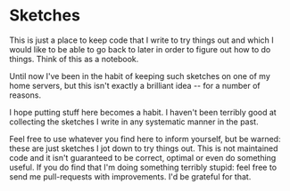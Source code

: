 # Sketches

This is just a place to keep code that I write to try things out and
which I would like to be able to go back to later in order to figure
out how to do things.  Think of this as a notebook.

Until now I've been in the habit of keeping such sketches on one of my
home servers, but this isn't exactly a brilliant idea -- for a number
of reasons.

I hope putting stuff here becomes a habit.  I haven't been terribly
good at collecting the sketches I write in any systematic manner in
the past.

Feel free to use whatever you find here to inform yourself, but be
warned:  these are just sketches I jot down to try things out.  This
is not maintained code and it isn't guaranteed to be correct, optimal
or even do something useful.  If you do find that I'm doing something
terribly stupid: feel free to send me pull-requests with
improvements.  I'd be grateful for that.

